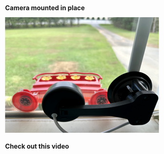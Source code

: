 ## Camera mounted in place
![](/assets/images/cameramount.jpeg)

## Check out this video
[](https://github.com/ccmpbll/ccmpbll.github.io/blob/97d1408c1f3b19fb0cc1112c2c95691600600bb4/assets/images/hummingbird.mp4)